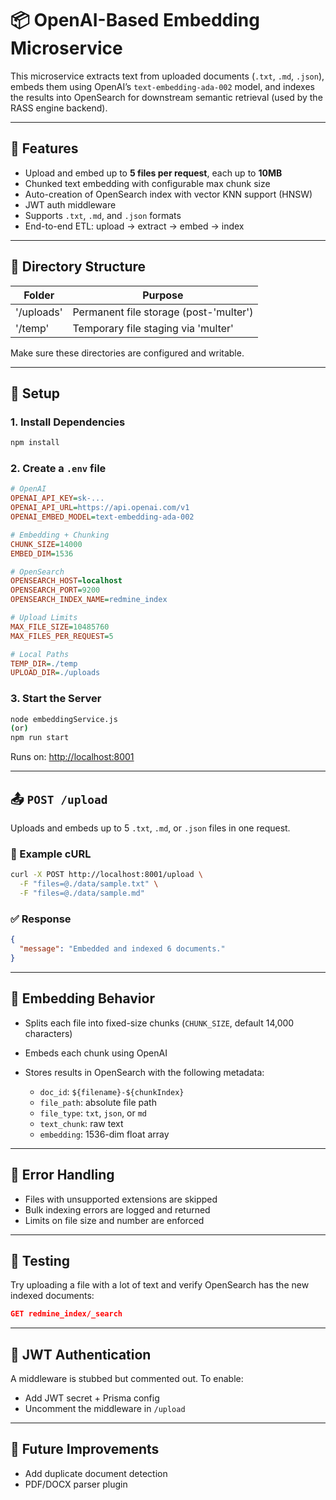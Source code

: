 # 📦 OpenAI-Based Embedding Microservice

This microservice extracts text from uploaded documents (`.txt`, `.md`, `.json`), embeds them using OpenAI’s `text-embedding-ada-002` model, and indexes the results into OpenSearch for downstream semantic retrieval (used by the RASS engine backend).

---

## 🔧 Features

* Upload and embed up to **5 files per request**, each up to **10MB**
* Chunked text embedding with configurable max chunk size
* Auto-creation of OpenSearch index with vector KNN support (HNSW)
* JWT auth middleware
* Supports `.txt`, `.md`, and `.json` formats
* End-to-end ETL: upload → extract → embed → index

---

## 📁 Directory Structure

| Folder     | Purpose                                |
| ---------- | -------------------------------------- |
| '/uploads' | Permanent file storage (post-'multer') |
| '/temp'    | Temporary file staging via 'multer'    |

Make sure these directories are configured and writable.

---

## 🌱 Setup

### 1. Install Dependencies

```bash
npm install
```

### 2. Create a `.env` file

```ini
# OpenAI
OPENAI_API_KEY=sk-...
OPENAI_API_URL=https://api.openai.com/v1
OPENAI_EMBED_MODEL=text-embedding-ada-002

# Embedding + Chunking
CHUNK_SIZE=14000
EMBED_DIM=1536

# OpenSearch
OPENSEARCH_HOST=localhost
OPENSEARCH_PORT=9200
OPENSEARCH_INDEX_NAME=redmine_index

# Upload Limits
MAX_FILE_SIZE=10485760
MAX_FILES_PER_REQUEST=5

# Local Paths
TEMP_DIR=./temp
UPLOAD_DIR=./uploads
```

### 3. Start the Server

```bash
node embeddingService.js
(or)
npm run start
```

Runs on: [http://localhost:8001](http://localhost:8001)

---

## 📤 `POST /upload`

Uploads and embeds up to 5 `.txt`, `.md`, or `.json` files in one request.

### 🧾 Example cURL

```bash
curl -X POST http://localhost:8001/upload \
  -F "files=@./data/sample.txt" \
  -F "files=@./data/sample.md"
```

### ✅ Response

```json
{
  "message": "Embedded and indexed 6 documents."
}
```

---

## 🧠 Embedding Behavior

* Splits each file into fixed-size chunks (`CHUNK_SIZE`, default 14,000 characters)
* Embeds each chunk using OpenAI
* Stores results in OpenSearch with the following metadata:

  * `doc_id`: `${filename}-${chunkIndex}`
  * `file_path`: absolute file path
  * `file_type`: `txt`, `json`, or `md`
  * `text_chunk`: raw text
  * `embedding`: 1536-dim float array

---

## 🛑 Error Handling

* Files with unsupported extensions are skipped
* Bulk indexing errors are logged and returned
* Limits on file size and number are enforced

---

## 🧪 Testing

Try uploading a file with a lot of text and verify OpenSearch has the new indexed documents:

```json
GET redmine_index/_search
```

---

## 🔐 JWT Authentication

A middleware is stubbed but commented out. To enable:

* Add JWT secret + Prisma config
* Uncomment the middleware in `/upload`

---

## 📌 Future Improvements

* Add duplicate document detection
* PDF/DOCX parser plugin
